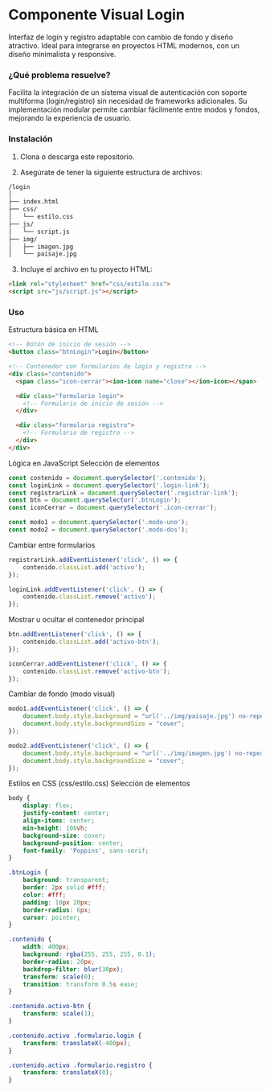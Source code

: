 # Componente Visual Login

Interfaz de login y registro adaptable con cambio de fondo y diseño atractivo.
Ideal para integrarse en proyectos HTML modernos, con un diseño minimalista y responsive.

### ¿Qué problema resuelve?
Facilita la integración de un sistema visual de autenticación con soporte multiforma (login/registro) sin necesidad de frameworks adicionales.
Su implementación modular permite cambiar fácilmente entre modos y fondos, mejorando la experiencia de usuario.

### Instalación
1. Clona o descarga este repositorio.

2. Asegúrate de tener la siguiente estructura de archivos:
```html
/login
│
├── index.html
├── css/
│   └── estilo.css
├── js/
│   └── script.js
├── img/
│   ├── imagen.jpg
│   └── paisaje.jpg
```

3. Incluye el archivo en tu proyecto HTML: 
```html
<link rel="stylesheet" href="css/estilo.css">
<script src="js/script.js"></script>
```

### Uso
Estructura básica en HTML

```html
<!-- Botón de inicio de sesión -->
<button class="btnLogin">Login</button>

<!-- Contenedor con formularios de login y registro -->
<div class="contenido">
  <span class="icon-cerrar"><ion-icon name="close"></ion-icon></span>

  <div class="formulario login">
    <!-- Formulario de inicio de sesión -->
  </div>

  <div class="formulario registro">
    <!-- Formulario de registro -->
  </div>
</div>
```

Lógica en JavaScript
Selección de elementos
```js
const contenido = document.querySelector('.contenido');
const loginLink = document.querySelector('.login-link');
const registrarLink = document.querySelector('.registrar-link');
const btn = document.querySelector('.btnLogin');
const iconCerrar = document.querySelector('.icon-cerrar');

const modo1 = document.querySelector('.modo-uno');
const modo2 = document.querySelector('.modo-dos');
```

Cambiar entre formularios
```js
registrarLink.addEventListener('click', () => {
    contenido.classList.add('activo');
});

loginLink.addEventListener('click', () => {
    contenido.classList.remove('activo');
});
```

Mostrar u ocultar el contenedor principal
```js
btn.addEventListener('click', () => {
    contenido.classList.add('activo-btn');
});

iconCerrar.addEventListener('click', () => {
    contenido.classList.remove('activo-btn');
});
```

Cambiar de fondo (modo visual)
```js
modo1.addEventListener('click', () => {
    document.body.style.background = "url('../img/paisaje.jpg') no-repeat";
    document.body.style.backgroundSize = "cover";
});

modo2.addEventListener('click', () => {
    document.body.style.background = "url('../img/imagen.jpg') no-repeat";
    document.body.style.backgroundSize = "cover";
});
```

Estilos en CSS (css/estilo.css)
Selección de elementos
```css
body {
    display: flex;
    justify-content: center;
    align-items: center;
    min-height: 100vh;
    background-size: cover;
    background-position: center;
    font-family: 'Poppins', sans-serif;
}

.btnLogin {
    background: transparent;
    border: 2px solid #fff;
    color: #fff;
    padding: 10px 20px;
    border-radius: 6px;
    cursor: pointer;
}

.contenido {
    width: 400px;
    background: rgba(255, 255, 255, 0.1);
    border-radius: 20px;
    backdrop-filter: blur(30px);
    transform: scale(0);
    transition: transform 0.5s ease;
}

.contenido.activo-btn {
    transform: scale(1);
}

.contenido.activo .formulario.login {
    transform: translateX(-400px);
}

.contenido.activo .formulario.registro {
    transform: translateX(0);
}

```
